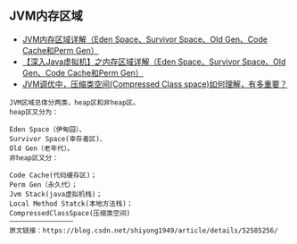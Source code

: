 ## JVM内存区域
- [JVM内存区域详解（Eden Space、Survivor Space、Old Gen、Code Cache和Perm Gen）](https://blog.csdn.net/shiyong1949/article/details/52585256/)
- [【深入Java虚拟机】之内存区域详解（Eden Space、Survivor Space、Old Gen、Code Cache和Perm Gen）](https://blog.csdn.net/qq_32534441/article/details/86307997)
- [JVM调优中，压缩类空间(Compressed Class space)如何理解，有多重要？](https://www.zhihu.com/question/268392125)
```
JVM区域总体分两类，heap区和非heap区。
heap区又分为：

Eden Space（伊甸园）、
Survivor Space(幸存者区)、
Old Gen（老年代）。
非heap区又分：

Code Cache(代码缓存区)；
Perm Gen（永久代）；
Jvm Stack(java虚拟机栈)；
Local Method Statck(本地方法栈)；
CompressedClassSpace(压缩类空间)
————————————————
原文链接：https://blog.csdn.net/shiyong1949/article/details/52585256/
```